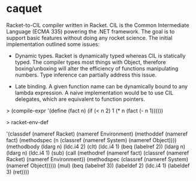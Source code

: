 caquet
======

Racket-to-CIL compiler written in Racket. CIL is the Common Intermediate Language (ECMA 335) powering the .NET framework. The goal is to support basic features without doing any rocket science. The initial implementation outlined some issues:

- Dynamic types. Racket is dynamically typed whereas CIL is statically typed. The compiler types most things with Object, therefore boxing/unboxing will alter the efficiency of functions manipulating numbers. Type inference can partially address this issue.

- Late binding. A given function name can be dynamically bound to any lambda expression. A naive implementation would be to use CIL delegates, which are equivalent to function pointers.

\> (compile-expr '(define (fact n) (if (< n 2) 1 (* n (fact (- n 1))))))

\> racket-env-def

'(classdef
  (nameref Racket)
  (nameref Environment)
  (methoddef
   (nameref fact)
   (methodspec (n (classref (nameref System) (nameref Object))))
   (methodbody
    (ldarg n)
    (ldc.i4 2)
    (clt)
    (ldc.i4 1)
    (beq (labelref 2))
    (ldarg n)
    (ldarg n)
    (ldc.i4 1)
    (sub)
    (call
     (methodref
      (nameref fact)
      (classref (nameref Racket) (nameref Environment))
      (methodspec (classref (nameref System) (nameref Object)))))
    (mul)
    (beq (labelref 3))
    (labeldef 2)
    (ldc.i4 1)
    (labeldef 3)
    (ret))))
